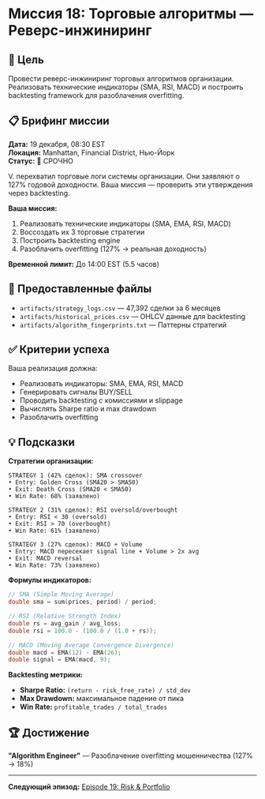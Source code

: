 # Миссия 18: Торговые алгоритмы — Реверс-инжиниринг

## 🎯 Цель

Провести реверс-инжиниринг торговых алгоритмов организации. Реализовать технические индикаторы (SMA, RSI, MACD) и построить backtesting framework для разоблачения overfitting.

## 📋 Брифинг миссии

**Дата:** 19 декабря, 08:30 EST  
**Локация:** Manhattan, Financial District, Нью-Йорк  
**Статус:** 🔴 СРОЧНО

V. перехватил торговые логи системы организации. Они заявляют о 127% годовой доходности. Ваша миссия — проверить эти утверждения через backtesting.

**Ваша миссия:**
1. Реализовать технические индикаторы (SMA, EMA, RSI, MACD)
2. Воссоздать их 3 торговые стратегии
3. Построить backtesting engine
4. Разоблачить overfitting (127% → реальная доходность)

**Временной лимит:** До 14:00 EST (5.5 часов)

## 📂 Предоставленные файлы

- `artifacts/strategy_logs.csv` — 47,392 сделки за 6 месяцев
- `artifacts/historical_prices.csv` — OHLCV данные для backtesting
- `artifacts/algorithm_fingerprints.txt` — Паттерны стратегий

## ✅ Критерии успеха

Ваша реализация должна:
- Реализовать индикаторы: SMA, EMA, RSI, MACD
- Генерировать сигналы BUY/SELL
- Проводить backtesting с комиссиями и slippage
- Вычислять Sharpe ratio и max drawdown
- Разоблачить overfitting

## 💡 Подсказки

**Стратегии организации:**
```
STRATEGY 1 (42% сделок): SMA crossover
• Entry: Golden Cross (SMA20 > SMA50)
• Exit: Death Cross (SMA20 < SMA50)
• Win Rate: 68% (заявлено)

STRATEGY 2 (31% сделок): RSI oversold/overbought
• Entry: RSI < 30 (oversold)
• Exit: RSI > 70 (overbought)
• Win Rate: 61% (заявлено)

STRATEGY 3 (27% сделок): MACD + Volume
• Entry: MACD пересекает signal line + Volume > 2x avg
• Exit: MACD reversal
• Win Rate: 73% (заявлено)
```

**Формулы индикаторов:**
```c
// SMA (Simple Moving Average)
double sma = sum(prices, period) / period;

// RSI (Relative Strength Index)
double rs = avg_gain / avg_loss;
double rsi = 100.0 - (100.0 / (1.0 + rs));

// MACD (Moving Average Convergence Divergence)
double macd = EMA(12) - EMA(26);
double signal = EMA(macd, 9);
```

**Backtesting метрики:**
- **Sharpe Ratio:** `(return - risk_free_rate) / std_dev`
- **Max Drawdown:** максимальное падение от пика
- **Win Rate:** `profitable_trades / total_trades`

## 🏆 Достижение

**"Algorithm Engineer"** — Разоблачение overfitting мошенничества (127% → 18%)

---

**Следующий эпизод:** [Episode 19: Risk & Portfolio](../episode-19-risk-portfolio/)

